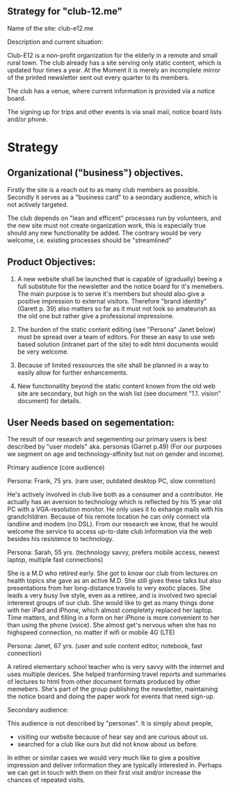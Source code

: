 Strategy for "club-12.me"
-------------------------------

Name of the site: club-e12.me

Description and current situation:

Club-E12 is a non-profit organization for the elderly in a remote and small rural town.
The club already has a site serving only static content, which is updated four times a year. 
At the Moment it is merely an incomplete mirror of the printed newsletter sent out every quarter to its members.

The club has a venue, where current information is provided via a notice board.

The signing up for trips and other events is via snail mail, notice board lists and/or phone.

# Strategy

## Organizational ("business") objectives.

Firstly the site is a reach out to as many club members as possible. Secondly it serves as a "business card" to a seondary audience, which is not actively targeted.

The club depends on "lean and efficent" processes run by volunteers, and the new site must not create organization work, this is especially true should any new functionality be added. The contrary would be very welcome, i.e. existing processes should be "streamlined"



## Product Objectives:

1. A new website shall be launched that is capable of (gradually) beeing a full substitute for the newsletter and the notice board for it's memebers.
The main purpose is to serve it's members but should also give a positive impression to external visitors. 
Therefore "brand identity" (Garett p. 39) also matters so far as it must not look so amateurish as the old one but rather give a professional impressione.

2. The burden of the static content editing (see "Persona" Janet below) must be spread over a team of editors. For these an easy to use web based solution (intranet part of the site) to edit html documents would be very welcome. 

4. Because of limited ressources the site shall be planned in a way to easily allow for further enhancements.

5. New functionallity beyond the static content known from the old web site are secondary, but high on the wish list (see document "1.1. vision" document) for details.



## User Needs based on segementation:

The result of our research and segementing our primary users is best described by "user models" aka. personas (Garret p.49)
(For our purposes we segment on age and technology-affinity but not on gender and income).

Primary audience (core audience)

Persona: Frank, 75 yrs. (rare user, outdated desktop PC, slow connetion)

He's actively involved in club live both as a consumer and a contributor. He actually has an aversion to technology which is reflected by his 
15 year old PC with a VGA-resolution monitor. He only uses it to exhange mails with his grandchildren. 
Because of his remote location he can only connect via landline and modem (no DSL).
From our research we know, that he would welcome the service to access up-to-date club information via the web besides his resistence to technology.

Persona: Sarah, 55 yrs. (technology savvy, prefers mobile access, newest laptop, multiple fast connections)

She is a M.D who retired early. She got to know our club from lectures on health topics she gave as an active M.D. She still gives these talks but 
also presentations from her long-distance travels to very exotic places.
She leads a very busy live style, even as a retiree, and is involved two special intererest groups of our club.
She would like to get as many things done with her iPad and iPhone, which almost completety replaced her laptop.
Time matters, and filling in a form on her iPhone is more convenient to her than using the phone (voice).
She almost get's nervous when she has no highspeed connection, no matter if wifi or mobile 4G (LTE)

Persona: Janet, 67 yrs. (user and sole content editor, notebook, fast connection)

A retired elementary school teacher who is very savvy with the internet and uses multiple devices.
She helped tranforming travel reports and summaries of lectures to html from other document formats produced by other memebers.
She's part of the group publishing the newsletter, maintaining the notice board and doing the paper work for events that need sign-up.


Secondary audience:

This audience is not described by "personas". It is simply about people,
* visiting our website because of hear say and are curious about us. 
* searched for a club like ours but did not know about us before.

In either or similar cases we would very much like to give a positive impression and deliver information they are typically interested in.
Perhaps we can get in touch with them on their first visit and/or increase the chances of repeated visits.




